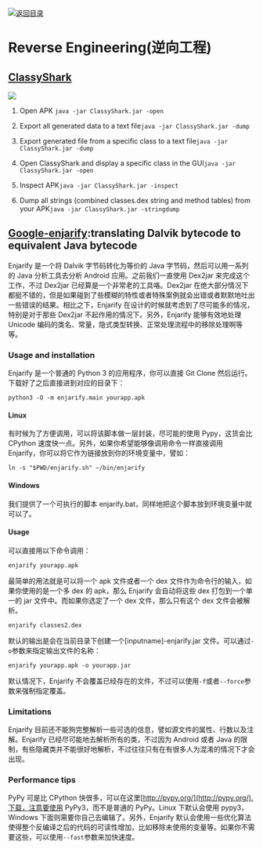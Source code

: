 [![返回目录](https://user-images.githubusercontent.com/5803001/38079637-ff0abcf0-3371-11e8-9b76-ad651620afc7.jpg)](https://github.com/wxyyxc1992/Awesome-Links)

# Reverse Engineering(逆向工程)

## [ClassyShark](https://github.com/google/android-classyshark)

![](http://7xi5sw.com1.z0.glb.clouddn.com/Screen%20Shot%202016-02-23%20at%2017.06.49.png)

1. Open APK `java -jar ClassyShark.jar -open`

2. Export all generated data to a text file`java -jar ClassyShark.jar -dump`

3. Export generated file from a specific class to a text file`java -jar ClassyShark.jar -dump`

4. Open ClassyShark and display a specific class in the GUI`java -jar ClassyShark.jar -open`

5. Inspect APK`java -jar ClassyShark.jar -inspect`

6. Dump all strings (combined classes.dex string and method tables) from your APK`java -jar ClassyShark.jar -stringdump`

## [Google-enjarify](https://github.com/google/enjarify):translating Dalvik bytecode to equivalent Java bytecode

Enjarify 是一个将 Dalvik 字节码转化为等价的 Java 字节码，然后可以用一系列的 Java 分析工具去分析 Android 应用。之前我们一直使用 Dex2jar 来完成这个工作，不过 Dex2jar 已经算是一个非常老的工具咯。Dex2jar 在绝大部分情况下都挺不错的，但是如果碰到了些模糊的特性或者特殊案例就会出错或者默默地吐出一些错误的结果。相比之下，Enjarify 在设计的时候就考虑到了尽可能多的情况，特别是对于那些 Dex2jar 不起作用的情况下。另外，Enjarify 能够有效地处理 Unicode 编码的类名、常量，隐式类型转换、正常处理流程中的移除处理啊等等。

### [](https://github.com/google/enjarify#usage-and-installation)Usage and installation

Enjarify 是一个普通的 Python 3 的应用程序，你可以直接 Git Clone 然后运行。下载好了之后直接进到对应的目录下：

```
python3 -O -m enjarify.main yourapp.apk
```

#### [](https://github.com/google/enjarify#linux)Linux

有时候为了方便调用，可以将该脚本做一层封装，尽可能的使用 Pypy，这货会比 CPython 速度快一点。另外，如果你希望能够像调用命令一样直接调用 Enjarify，你可以将它作为链接放到你的环境变量中，譬如：

```
ln -s "$PWD/enjarify.sh" ~/bin/enjarify
```

#### [](https://github.com/google/enjarify#windows)Windows

我们提供了一个可执行的脚本 enjarify.bat，同样地把这个脚本放到环境变量中就可以了。

#### [](https://github.com/google/enjarify#usage)Usage

可以直接用以下命令调用：

```
enjarify yourapp.apk
```

最简单的用法就是可以将一个 apk 文件或者一个 dex 文件作为命令行的输入，如果你使用的是一个多 dex 的 apk，那么 Enjarify 会自动将这些 dex 打包到一个单一的 jar 文件中。而如果你选定了一个 dex 文件，那么只有这个 dex 文件会被解析。

```
enjarify classes2.dex
```

默认的输出是会在当前目录下创建一个[inputname]-enjarify.jar 文件。可以通过`-o`参数来指定输出文件的名称：

```
enjarify yourapp.apk -o yourapp.jar
```

默认情况下，Enjarify 不会覆盖已经存在的文件，不过可以使用`-f`或者`--force`参数来强制指定覆盖。

### [](https://github.com/google/enjarify#limitations)Limitations

Enjarify 目前还不能狗完整解析一些可选的信息，譬如源文件的属性、行数以及注解。Enjarify 已经尽可能地去解析所有的类，不过因为 Android 或者 Java 的限制，有些隐藏类并不能很好地解析，不过往往只有在有很多人为混淆的情况下才会出现。

### [](https://github.com/google/enjarify#performance-tips)Performance tips

PyPy 可是比 CPython 快很多，可以在这里[http://pypy.org/](http://pypy.org/).下载，注意要使用 PyPy3，而不是普通的 PyPy。Linux 下默认会使用 pypy3，Windows 下面则需要你自己去编辑了。另外，Enjarify 默认会使用一些优化算法使得整个反编译之后的代码的可读性增加，比如移除未使用的变量等。如果你不需要这些，可以使用`--fast`参数来加快速度。
